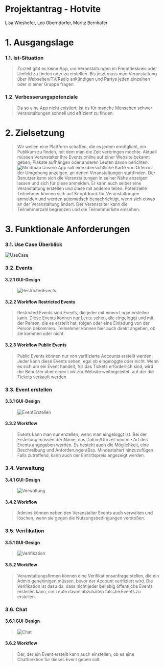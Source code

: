 # Projektantrag - Hotvite
Lisa Wieshofer, Leo Oberndorfer, Moritz Bernhofer

# 1. Ausgangslage

### 1.1. Ist-Situation
> Zurzeit gibt es keine App, um Veranstaltungen im Freundeskreis oder Umfeld zu finden oder zu erstellen. Bis jetzt muss man Veranstaltung über Webseiten/TV/Radio ankündigen und Partys jeden einzelnen oder in einer Gruppe fragen.

### 1.2. Verbesserungspotenziale
> Da so eine App nicht existiert, ist es für manche Menschen schwer Veranstaltungen schnell und effizient zu finden.


# 2. Zielsetzung
> Wir wollen eine Plattform schaffen, die es jedem ermöglicht, ein Publikum zu finden, mit dem man die Zeit verbringen möchte. Aktuell müssen Veranstalter ihre Events online auf einer Website bekannt geben, Plakate aufhängen oder anderen Leuten davon berichten.
![Mindmap](assets/Mindmap.jpg)
> Unsere App soll eine übersichtliche Karte von Orten in der Umgebung anzeigen, an denen Veranstaltungen stattfinden. Der Benutzer kann sich die Veranstaltungen in seiner Nähe anzeigen lassen und sich für diese anmelden. Er kann auch selber eine Veranstaltung erstellen und diese mit anderen teilen. Potenzielle Teilnehmer können sich auf Knopfdruck für Veranstaltungen anmelden und werden automatisch benachrichtigt, wenn sich etwas an der Veranstaltung ändert. Der Veranstalter kann die Teilnehmerzahl begrenzen und die Teilnehmerliste einsehen.


# 3. Funktionale Anforderungen
### 3.1. Use Case Überblick
![UseCase](assets/HotviteUCDiagramv2.drawio.png)

### 3.2. Events
#### 3.2.1 GUI-Design
> ![RestrictedEvents](assets/Events.png)

#### 3.2.2 Workflow Restricted Events
> Restricted Events sind Events, die jeder mit einem Login erstellen kann. Diese Events können nur Leute sehen, die eingeloggt und mit der Person, die es erstellt hat, folgen oder eine Einladung von der Person bekommen. Teilnehmer können hier auch direkt angeben, ob sie kommen oder nicht.

#### 3.2.3 Workflow Public Events
> Public Events können nur von verifizierte Accounts erstellt werden. Jeder kann diese Events sehen, egal ob eingeloggte oder nicht. Wenn es sich um ein Event handelt, für das Tickets erforderlich sind, wird der Benutzer über einen Link zur Website weitergeleitet, auf der die Tickets verkauft werden.

### 3.3. Event erstellen
#### 3.3.1 GUI-Design
> ![EventErstellen](assets/EventsErstellen.png)

#### 3.3.2 Workflow
> Events kann man nur erstellen, wenn man eingeloggt ist. Bei der Erstellung müssen der Name, das Datum/Uhrzeit und die Art des Events angegeben werden. Es besteht auch die Möglichkeit, eine Beschreibung und Anforderungen(Bsp. Mindestalter) hinzuzufügen. Falls zutreffend, kann auch der Eintrittspreis angezeigt werden.

### 3.4. Verwaltung
#### 3.4.1 GUI-Design
> ![Verwaltung](assets/Manage.png)

#### 3.4.2 Workflow
> Admins können neben den Veranstalter Events auch verwalten und löschen, wenn sie gegen die Nutzungsbedingungen verstoßen.

### 3.5. Verifikation
#### 3.5.1 GUI-Design
> ![Verifikation](assets/Verification.png)

#### 3.5.2 Workflow
> Veranstaltungsfirmen können eine Verifikationsanfrage stellen, die ein Admin genehmigen müssen, bevor der Account verifiziert wird. Die Verifikation ist dazu da, dass nicht jeder beliebig öffentliche Events erstellen kann, um Leute davon abzuhalten falsche Events zu erstellen. 

### 3.6. Chat
#### 3.6.1 GUI-Design
> ![Chat](assets/Chat.png)

#### 3.6.2 Workflow
> Der, der ein Event erstellt kann auch einstellen, ob es eine Chatfunktion für dieses Event geben soll.
